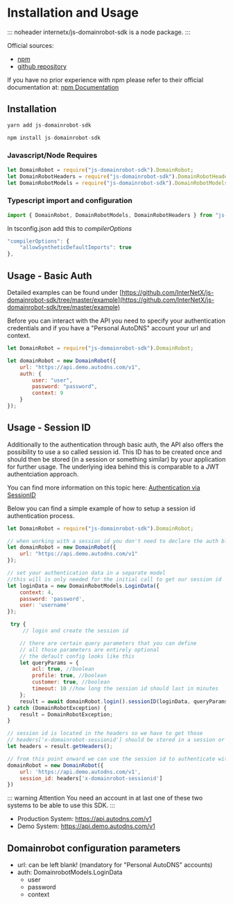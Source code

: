 # Installation and Usage

::: noheader
internetx/js-domainrobot-sdk is a node package.
:::

Official sources:

* [npm](https://www.npmjs.com/package/js-domainrobot-sdk)
* [github repository](https://github.com/InterNetX/js-domainrobot-sdk)

If you have no prior experience with npm please refer to their official documentation at: [npm Documentation](https://docs.npmjs.com/)

## Installation

```javascript
yarn add js-domainrobot-sdk

npm install js-domainrobot-sdk
```

### Javascript/Node Requires

```javascript
let DomainRobot = require("js-domainrobot-sdk").DomainRobot;
let DomainRobotHeaders = require("js-domainrobot-sdk").DomainRobotHeaders;
let DomainRobotModels = require("js-domainrobot-sdk").DomainRobotModels;
```

### Typescript import and configuration

```typescript
import { DomainRobot, DomainRobotModels, DomainRobotHeaders } from "js-domainrobot-sdk";
```

In tsconfig.json add this to *compilerOptions*

```typescript
"compilerOptions": {
    "allowSyntheticDefaultImports": true
},
```

## Usage - Basic Auth

Detailed examples can be found under [https://github.com/InterNetX/js-domainrobot-sdk/tree/master/example](https://github.com/InterNetX/js-domainrobot-sdk/tree/master/example)

Before you can interact with the API you need to specify your authentication credentials and if you have a "Personal AutoDNS" account your url and context.

```javascript
let DomainRobot = require("js-domainrobot-sdk").DomainRobot;

let domainRobot = new DomainRobot({
    url: "https://api.demo.autodns.com/v1",
    auth: {
        user: "user",
        password: "password",
        context: 9
    }
});
```

## Usage - Session ID

Additionally to the authentication through basic auth, the API also offers the possibility
to use a so called session id. This ID has to be created once and should then be stored (in a session or something similar) by your application for further usage.
The underlying idea behind this is comparable to a JWT authentciation approach.

You can find more information on this topic here: [Authentication via SessionID](https://help.internetx.com/display/APIXMLEN/Authentication#Authentication-AuthenticationviaSessionID)

Below you can find a simple example of how to setup a session id authentication process.

```javascript
let DomainRobot = require("js-domainrobot-sdk").DomainRobot;

// when working with a session id you don't need to declare the auth block here
let domainRobot = new DomainRobot({
    url: "https://api.demo.autodns.com/v1"
});

// set your authentication data in a separate model
//this will is only needed for the initial call to get our session id
let loginData = new DomainRobotModels.LoginData({
    context: 4,
    password: 'password',
    user: 'username'
});

 try {
     // login and create the session id

    // there are certain query parameters that you can define
    // all those parameters are entirely optional
    // the default config looks like this
    let queryParams = {
        acl: true, //boolean
        profile: true, //boolean
        customer: true, //boolean
        timeout: 10 //how long the session id should last in minutes
    };
    result = await domainRobot.login().sessionID(loginData, queryParams);
} catch (DomainRobotException) {
    result = DomainRobotException;
}

// session id is located in the headers so we have to get those
// headers['x-domainrobot-sessionid'] should be stored in a session or something similar
let headers = result.getHeaders();

// from this point onward we can use the session id to authenticate with the API
domainRobot = new DomainRobot({
    url: 'https://api.demo.autodns.com/v1',
    session_id: headers['x-domainrobot-sessionid']
})
```

::: warning Attention
You need an account in at last one of these two systems to be able to use this SDK.
:::

* Production System: <https://api.autodns.com/v1>
* Demo System: <https://api.demo.autodns.com/v1>

## Domainrobot configuration parameters

* url: can be left blank! (mandatory for "Personal AutoDNS" accounts)
* auth: DomainrobotModels.LoginData
  * user
  * password
  * context
